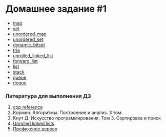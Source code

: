 # Домашнее задание #1

* [map](map.md)
* [set](set.md)
* [unordered_map](unordered_map.md)
* [unordered_set](unordered_set.md)
* [dynamic_bitset](dynamic_bitset.md)
* [trie](trie.md)
* [unrolled_linked_list](unrolled_linked_list.md)
* [forward_list](forward_list.md)
* [list](list.md)
* [stack](stack.md)
* [queue](queue.md)
* [deque](deque.md)

### Литература для выполнения ДЗ
1. [cpp reference](http://www.cplusplus.com/reference/stl/)
1. Кормен. Алгоритмы. Построение и анализ. 3 том.
1. Кнут Д. Искусство программирования. Том 3. Сортировка и поиск
1. [Unrolled linked lists](https://blogs.msdn.microsoft.com/devdev/2005/08/22/unrolled-linked-lists/)
1. [Префиксное дерево](https://ru.wikipedia.org/wiki/%D0%9F%D1%80%D0%B5%D1%84%D0%B8%D0%BA%D1%81%D0%BD%D0%BE%D0%B5_%D0%B4%D0%B5%D1%80%D0%B5%D0%B2%D0%BE)
